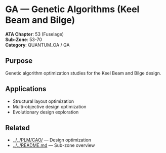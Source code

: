 # GA — Genetic Algorithms (Keel Beam and Bilge)

**ATA Chapter**: 53 (Fuselage)  
**Sub-Zone**: 53-70  
**Category**: QUANTUM_OA / GA

## Purpose

Genetic algorithm optimization studies for the Keel Beam and Bilge design.

## Applications

- Structural layout optimization
- Multi-objective design optimization
- Evolutionary design exploration

## Related

- [../../PLM/CAO/](../../PLM/CAO/) — Design optimization
- [../../README.md](../../README.md) — Sub-zone overview
